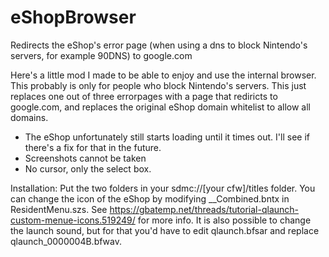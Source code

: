 # eShopBrowser
Redirects the eShop's error page (when using a dns to block Nintendo's servers, for example 90DNS) to google.com

Here's a little mod I made to be able to enjoy and use the internal browser. This probably is only for people who block Nintendo's servers. 
This just replaces one out of three errorpages with a page that rediricts to google.com, and replaces the original eShop domain whitelist to allow all domains.

* The eShop unfortunately still starts loading until it times out. I'll see if there's a fix for that in the future.
* Screenshots cannot be taken
* No cursor, only the select box.

Installation: Put the two folders in your sdmc://[your cfw]/titles folder.
You can change the icon of the eShop by modifying __Combined.bntx in ResidentMenu.szs.
See https://gbatemp.net/threads/tutorial-qlaunch-custom-menue-icons.519249/ for more info.
It is also possible to change the launch sound, but for that you'd have to edit qlaunch.bfsar and replace qlaunch_0000004B.bfwav.
